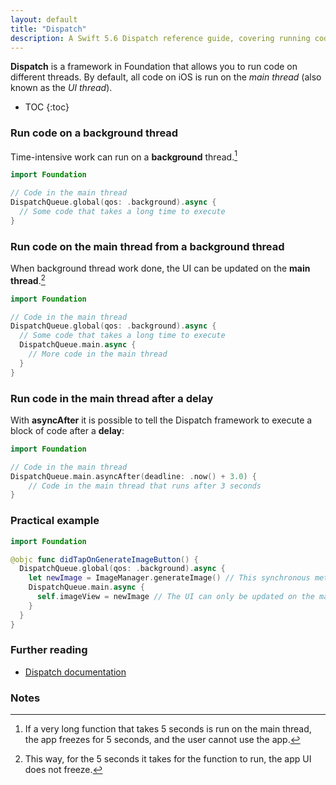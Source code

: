 ```yaml
---
layout: default
title: "Dispatch"
description: A Swift 5.6 Dispatch reference guide, covering running code on a background thread, main thread, and a practical example.
---
```


**Dispatch** is a framework in Foundation that allows you to run code on different threads. By default, all code on iOS is run on the _main thread_ (also known as the _UI thread_).

* TOC
{:toc}

### Run code on a background thread

Time-intensive work can run on a **background** thread.[^1]

```swift
import Foundation

// Code in the main thread
DispatchQueue.global(qos: .background).async {
  // Some code that takes a long time to execute
}
```

### Run code on the main thread from a background thread

When background thread work done, the UI can be updated on the **main thread**.[^2]

```swift
import Foundation

// Code in the main thread
DispatchQueue.global(qos: .background).async {
  // Some code that takes a long time to execute
  DispatchQueue.main.async {
    // More code in the main thread
  }
}
```

### Run code in the main thread after a delay

With **asyncAfter** it is possible to tell the Dispatch framework to execute a block of code after a **delay**:

```swift
import Foundation

// Code in the main thread
DispatchQueue.main.asyncAfter(deadline: .now() + 3.0) {
    // Code in the main thread that runs after 3 seconds
}
```

### Practical example

```swift
import Foundation

@objc func didTapOnGenerateImageButton() {
  DispatchQueue.global(qos: .background).async {
    let newImage = ImageManager.generateImage() // This synchronous method could take a long time
    DispatchQueue.main.async {
      self.imageView = newImage // The UI can only be updated on the main thread
    }
  }
}
```

### Further reading

* [Dispatch documentation](https://developer.apple.com/documentation/dispatch)

### Notes

[^1]: If a very long function that takes 5 seconds is run on the main thread, the app freezes for 5 seconds, and the user cannot use the app.
[^2]: This way, for the 5 seconds it takes for the function to run, the app UI does not freeze.
